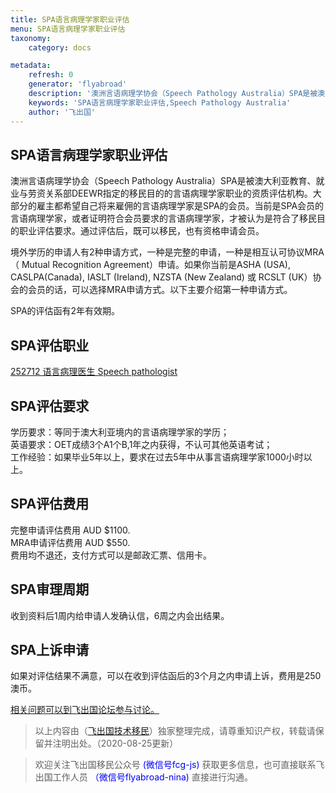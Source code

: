 ```yaml
---
title: SPA语言病理学家职业评估
menu: SPA语言病理学家职业评估
taxonomy:
    category: docs

metadata:
    refresh: 0
    generator: 'flyabroad'
    description: '澳洲言语病理学协会（Speech Pathology Australia）SPA是被澳大利亚教育、就业与劳资关系部DEEWR指定的移民目的的言语病理学家职业的资质评估机构。大部分的雇主都希望自己将来雇佣的言语病理学家是SPA的会员。当前是SPA会员的言语病理学家，或者证明符合会员要求的言语病理学家，才被认为是符合了移民目的职业评估要求。通过评估后，既可以移民，也有资格申请会员。'
    keywords: 'SPA语言病理学家职业评估,Speech Pathology Australia'
    author: '飞出国'
---
```


## SPA语言病理学家职业评估 ##

澳洲言语病理学协会（Speech Pathology Australia）SPA是被澳大利亚教育、就业与劳资关系部DEEWR指定的移民目的的言语病理学家职业的资质评估机构。大部分的雇主都希望自己将来雇佣的言语病理学家是SPA的会员。当前是SPA会员的言语病理学家，或者证明符合会员要求的言语病理学家，才被认为是符合了移民目的职业评估要求。通过评估后，既可以移民，也有资格申请会员。

境外学历的申请人有2种申请方式，一种是完整的申请，一种是相互认可协议MRA（ Mutual Recognition Agreement）申请。如果你当前是ASHA (USA), CASLPA(Canada), IASLT (Ireland), NZSTA (New Zealand) 或 RCSLT (UK）协会的会员的话，可以选择MRA申请方式。以下主要介绍第一种申请方式。

SPA的评估函有2年有效期。

## SPA评估职业 ##

[252712	语言病理医生	Speech pathologist](http://anzsco.cgvisa.com/252712)

## SPA评估要求 ##

学历要求：等同于澳大利亚境内的言语病理学家的学历；  
英语要求：OET成绩3个A1个B,1年之内获得，不认可其他英语考试；  
工作经验：如果毕业5年以上，要求在过去5年中从事言语病理学家1000小时以上。

## SPA评估费用 ##

完整申请评估费用 AUD $1100.   
MRA申请评估费用 AUD $550.   
费用均不退还，支付方式可以是邮政汇票、信用卡。

## SPA审理周期 ##

收到资料后1周内给申请人发确认信，6周之内会出结果。

## SPA上诉申请 ##

如果对评估结果不满意，可以在收到评估函后的3个月之内申请上诉，费用是250澳币。

[相关问题可以到飞出国论坛参与讨论。](http://bbs.fcgvisa.com/c/ass?target=_blank)

> 以上内容由（[飞出国技术移民](http://js.flyabroad.com.hk)）独家整理完成，请尊重知识产权，转载请保留并注明出处。（2020-08-25更新）

> 欢迎关注飞出国移民公众号 <font color=Blue>(微信号fcg-js)</font> 获取更多信息，也可直接联系飞出国工作人员 <font color=Blue>（微信号flyabroad-nina)</font> 直接进行沟通。
